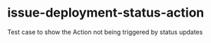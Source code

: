 # issue-deployment-status-action
Test case to show the Action not being triggered by status updates
